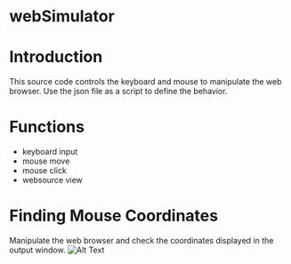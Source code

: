 # webSimulator


# Introduction
This source code controls the keyboard and mouse to manipulate the web browser. Use the json file as a script to define the behavior.

# Functions
 - keyboard input
 - mouse move
 - mouse click
 - websource view
 
 # Finding Mouse Coordinates
 Manipulate the web browser and check the coordinates displayed in the output window.
 ![Alt Text](https://user-images.githubusercontent.com/7608633/45803767-5b535f00-bcf5-11e8-9969-ae7906435e76.gif)
 
 
 
